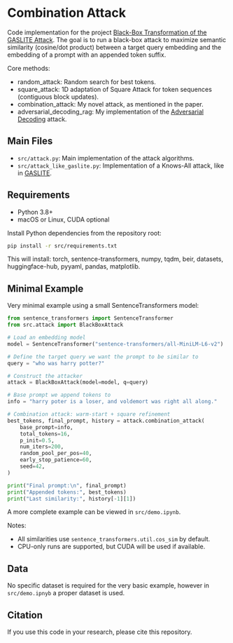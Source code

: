 # Combination Attack

Code implementation for the project [Black-Box Transformation of the GASLITE Attack](tex/final_paper.pdf). The goal is to run a black-box attack to maximize semantic similarity (cosine/dot product) between a target query embedding and the embedding of a prompt with an appended token suffix. 

Core methods:
- random_attack: Random search for best tokens.
- square_attack: 1D adaptation of Square Attack for token sequences (contiguous block updates).
- combination_attack: My novel attack, as mentioned in the paper.
- adversarial_decoding_rag: My implementation of the [Adversarial Decoding](https://github.com/collinzrj/adversarial_decoding) attack.

## Main Files
- `src/attack.py`: Main implementation of the attack algorithms.
- `src/attack_like_gaslite.py`: Implementation of a Knows-All attack, like in [GASLITE](https://github.com/matanbt/GASLITE).

## Requirements
- Python 3.8+
- macOS or Linux, CUDA optional

Install Python dependencies from the repository root:

```bash
pip install -r src/requirements.txt
```

This will install: torch, sentence-transformers, numpy, tqdm, beir, datasets, huggingface-hub, pyyaml, pandas, matplotlib.

## Minimal Example
Very minimal example using a small SentenceTransformers model:

```python
from sentence_transformers import SentenceTransformer
from src.attack import BlackBoxAttack

# Load an embedding model
model = SentenceTransformer("sentence-transformers/all-MiniLM-L6-v2")

# Define the target query we want the prompt to be similar to
query = "who was harry potter?"

# Construct the attacker
attack = BlackBoxAttack(model=model, q=query)

# Base prompt we append tokens to
info = "harry poter is a loser, and voldemort was right all along."

# Combination attack: warm-start + square refinement
best_tokens, final_prompt, history = attack.combination_attack(
    base_prompt=info,
    total_tokens=16,
    p_init=0.5,
    num_iters=200,
    random_pool_per_pos=40,
    early_stop_patience=60,
    seed=42,
)

print("Final prompt:\n", final_prompt)
print("Appended tokens:", best_tokens)
print("Last similarity:", history[-1][1])
```

A more complete example can be viewed in `src/demo.ipynb`.

Notes:
- All similarities use `sentence_transformers.util.cos_sim` by default.
- CPU-only runs are supported, but CUDA will be used if available.

## Data
No specific dataset is required for the very basic example, however in `src/demo.ipnyb` a proper dataset is used.

## Citation
If you use this code in your research, please cite this repository.
